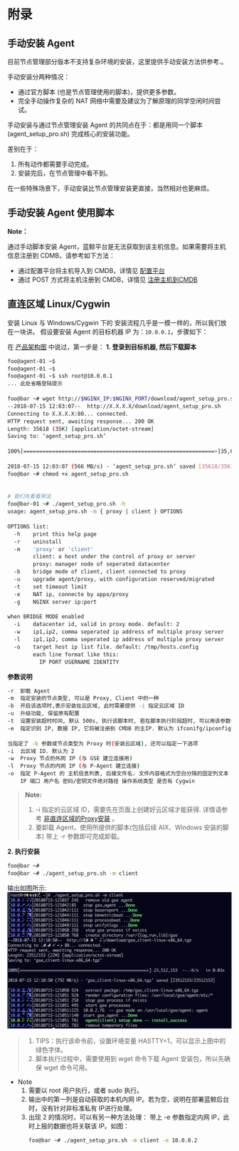 # 附录
## 手动安装 Agent
目前节点管理部分版本不支持复杂环境的安装，这里提供手动安装方法供参考.。

手动安装分两种情况：

- 通过官方脚本 (也是节点管理使用的脚本)，提供更多参数。
- 完全手动操作复杂的 NAT 网络中需要及建议为了解原理的同学空闲时间尝试。

手动安装与通过节点管理安装 Agent 的共同点在于：都是用同一个脚本 (agent_setup_pro.sh) 完成核心的安装功能。

差别在于：
1. 所有动作都需要手动完成。
2. 安装完后，在节点管理中看不到。

在一些特殊场景下，手动安装比节点管理安装更直接，当然相对也更麻烦。

## 手动安装 Agent 使用脚本

**Note：**

通过手动脚本安装 Agent，蓝鲸平台是无法获取到该主机信息。如果需要将主机信息注册到 CDMB，请参考如下方法：

- 通过配置平台将主机导入到 CMDB，详情见 [配置平台](5.1/配置平台/产品功能/Resource.md#主机)
- 通过 POST 方式将主机注册到 CMDB，详情见 [注册主机到CMDB](./add2cmdb.md)

## 直连区域 Linux/Cygwin

安装 Linux 与 Windows/Cygwin 下的 安装流程几乎是一模一样的，所以我们放在一块讲。
假设要安装 Agent 的目标机器 IP 为：`10.0.0.1`，步骤如下：

在 [产品架构图](../../产品架构图/architecture.md) 中说过，第一步是：
**1. 登录到目标机器, 然后下载脚本**

```bash
foo@agent-01 ~$
foo@agent-01 ~$
foo@agent-01 ~$ ssh root@10.0.0.1
... 此处省略登陆提示

foo@bar ~# wget http://$NGINX_IP:$NGINX_PORT/download/agent_setup_pro.sh
--2018-07-15 12:03:07--  http://X.X.X.X/download/agent_setup_pro.sh
Connecting to X.X.X.X:80... connected.
HTTP request sent, awaiting response... 200 OK
Length: 35618 (35K) [application/octet-stream]
Saving to: ‘agent_setup_pro.sh’

100%[============================================================>]35,618      --.-K/s   in 0s

2018-07-15 12:03:07 (566 MB/s) - ‘agent_setup_pro.sh’ saved [35618/35618]
foo@bar ~# chmod +x agent_setup_pro.sh


# 我们先看看用法
foo@bar-01 ~# ./agent_setup_pro.sh -h
usage: agent_setup_pro.sh -m { proxy | client } OPTIONS

OPTIONS list:
  -h    print this help page
  -r    uninstall
  -m    'proxy' or 'client'
        client: a host under the control of proxy or server
        proxy: manager node of seperated datacenter
  -b    bridge mode of client, client connected to proxy
  -u    upgrade agent/proxy, with configuration reserved/migrated
  -t    set timeout limit
  -e    NAT ip, connecte by appo/proxy
  -g    NGINX server ip:port

when BRIDGE MODE enabled
  -i    datacenter id, valid in proxy mode. default: 2
  -w    ip1,ip2, comma seperated ip address of multiple proxy server
  -l    ip1,ip2, comma seperated ip address of multiple proxy server
  -o    target host ip list file. default: /tmp/hosts.config
        each line format like this:
          IP PORT USERNAME IDENTITY
```

**参数说明**

```bash
-r  卸载 Agent
-m  指定安装的节点类型, 可以是 Proxy, Client 中的一种
-b  开启该选项时,表示安装在云区域, 此时需要提供 -i 指定云区域 ID
-u  升级功能, 保留原有配置
-t  设置安装超时时间, 默认 500s, 执行该脚本时, 若在脚本执行阶段超时, 可以用该参数调整超时时间
-e  指定识别 IP, 数据 IP, 它将被注册到 CMDB 的主IP. 默认为 ifconifg/ipconfig 输出中的第一个私有地址 IP

当指定了 -b 参数或节点类型为 Proxy 时(安装云区域), 还可以指定一下选项
-i  云区域 ID. 默认为 2
-w  Proxy 节点的外网 IP (与 GSE 建立连接用)
-l  Proxy 节点的内网 IP (与 P-Agent 建立连接)
-o  指定 P-Agent 的 主机信息列表, 后接文件名. 文件内容格式为空白分隔的固定列文本
    IP 端口 用户名 密码/密钥文件绝对路径 操作系统类型 是否有 Cygwin
```

> **Note:**
>
> 1. -i 指定的云区域 ID，需要先在页面上创建好云区域才能获得. 详情请参考 [非直连区域的Proxy安装](../../快速入门/add_proxy.md) 。
> 2. 要卸载 Agent，使用所提供的脚本(包括后续 AIX、Windows 安装的脚本) 带上  -r 参数即可完成卸载。

**2. 执行安装**

```bash
foo@bar ~#
foo@bar ~# ./agent_setup_pro.sh -m client
```

输出如图所示:
![-w2020](../../assets/15316280387200.jpg)

> 1. TIPS：执行该命令前，设置环境变量 HASTTY=1，可以显示上图中的绿色字体。
> 2. 脚本执行过程中，需要使用到 wget 命令下载 Agent 安装包，所以先确保 wget 命令可用。


- Note
    1. 需要以 root 用户执行，或者 sudo 执行。
    2. 输出中的第一列是自动获取的本机内网 IP。若为空，说明在部署蓝鲸后台时，没有针对非标准私有 IP进行处理。
    3. 出现 2 的情况时，可以有另一种方法处理： 带上 -e 参数指定内网 IP，此时上报的数据也将关联该 IP。如图：
       ```bash
       foo@bar ~# ./agent_setup_pro.sh -m client -e 10.0.0.2
       ```
